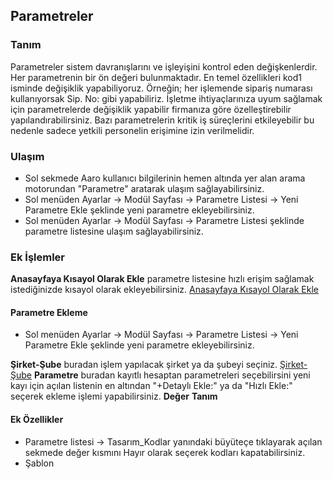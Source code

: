 
## Parametreler 

### Tanım

Parametreler sistem davranışlarını ve işleyişini kontrol eden değişkenlerdir.
Her parametrenin bir ön değeri bulunmaktadır. En temel özellikleri kod1 isminde değişiklik yapabiliyoruz. 
Örneğin; her işlemende sipariş numarası kullanıyorsak Sip. No: gibi yapabiliriz.
İşletme ihtiyaçlarınıza uyum sağlamak için parametrelerde değişiklik yapabilir firmanıza göre özelleştirebilir yapılandırabilirsiniz.
Bazı parametrelerin kritik iş süreçlerini etkileyebilir bu nedenle sadece yetkili personelin erişimine izin verilmelidir.

### Ulaşım

- Sol sekmede Aaro kullanıcı bilgilerinin hemen altında yer alan arama motorundan "Parametre" aratarak ulaşım sağlayabilirsiniz.
- Sol menüden Ayarlar -> Modül Sayfası -> Parametre Listesi -> Yeni Parametre Ekle şeklinde yeni parametre ekleyebilirsiniz.
- Sol menüden Ayarlar -> Modül Sayfası -> Parametre Listesi şeklinde parametre listesine ulaşım sağlayabilirsiniz. 

### Ek İşlemler

**Anasayfaya Kısayol Olarak Ekle** parametre listesine hızlı erişim sağlamak istediğinizde kısayol olarak ekleyebilirsiniz. [Anasayfaya Kısayol Olarak Ekle](../TemelOzellikler/KisaYollaraEkleme.md)

#### Parametre Ekleme

- Sol menüden Ayarlar -> Modül Sayfası -> Parametre Listesi -> Yeni Parametre Ekle şeklinde yeni parametre ekleyebilirsiniz.

**Şirket-Şube** buradan işlem yapılacak şirket ya da şubeyi seçiniz. [Şirket-Şube](../TemelOzellikler/SirketSubeHareket.md)
**Parametre** buradan kayıtlı hesaptan parametreleri seçebilirsini yeni kayı için açılan listenin en altından "+Detaylı Ekle:" ya da "Hızlı Ekle:" seçerek ekleme işlemi yapabilirsiniz.
**Değer**
**Tanım**

#### Ek Özellikler

- Parametre listesi -> Tasarım_Kodlar yanındaki büyüteçe tıklayarak açılan sekmede değer kısmını Hayır olarak seçerek kodları kapatabilirsiniz.
- Şablon 